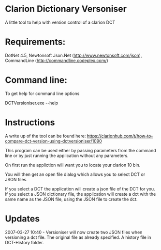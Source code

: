 # Clarion Dictionary Versoniser

A little tool to help with version control of a clarion DCT

# Requirements:

DotNet 4.5, Newtonsoft Json.Net (http://www.newtonsoft.com/json), CommandLine (http://commandline.codeplex.com/)

# Command line:

To get help for command line options

DCTVersioniser.exe --help

# Instructions

A write up of the tool can be found here: https://clarionhub.com/t/how-to-compare-dct-version-using-dctversioniser/1090

This program can be used either by passing parameters from the command line or by just running the application without any parameters.

On first run the appliction will want you to locate your clarion 10 bin.

You will then get an open file dialog which allows you to select DCT or JSON files.

If you select a DCT the application will create a json file of the DCT for you.
If you select a JSON dictionary file, the application will create a dct with the same name as the JSON file, using the JSON file to create the dct.

# Updates
2007-03-27 10:40 - Versioniser will now create two JSON files when versioning a dct file. The original file as already specified.
                   A history file in DCT-History folder.
